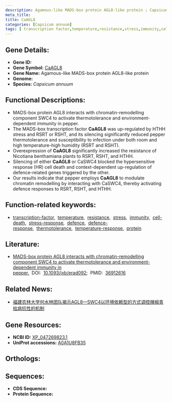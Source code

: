 ```yaml
---
description: Agamous-like MADS-box protein AGL8-like protein ; Capsicum annuum
meta_title:
title: CaAGL8
categories: [Capsicum annuum]
tags: [ transcription factor,temperature,resistance,stress,immunity,cell death,stress response,defence,defence response,thermotolerance,temperature response,protein ]
---
```


## Gene Details:
- **Gene ID:** []()
- **Gene Symbol:** <u>CaAGL8</u>
- **Gene Name:** Agamous-like MADS-box protein AGL8-like protein
- **Genome:** 
- **Species:** *Capsicum annuum*

## Functional Descriptions:
   - MADS-box protein AGL8 interacts with chromatin-remodelling component SWC4 to activate thermotolerance and environment-dependent immunity in pepper.
   - The MADS-box transcription factor **CaAGL8** was up-regulated by HTHH stress and RSRT or RSHT, and its silencing significantly reduced pepper thermotolerance and susceptibility to infection under both room and high temperature-high humidity (RSRT and RSHT).
   - Overexpression of **CaAGL8** significantly increased the resistance of Nicotiana benthamiana plants to RSRT, RSHT, and HTHH.
   - Silencing of either **CaAGL8** or CaSWC4 blocked the hypersensitive response (HR) cell death and context-dependent up-regulation of defence-related genes triggered by the other.
   - Our results indicate that pepper employs **CaAGL8** to modulate chromatin remodelling by interacting with CaSWC4, thereby activating defence responses to RSRT, RSHT, and HTHH.

## Function-related keywords:
   - [transcription-factor](/tags/transcription-factor/),&nbsp;&nbsp;[temperature](/tags/temperature/),&nbsp;&nbsp;[resistance](/tags/resistance/),&nbsp;&nbsp;[stress](/tags/stress/),&nbsp;&nbsp;[immunity](/tags/immunity/),&nbsp;&nbsp;[cell-death](/tags/cell-death/),&nbsp;&nbsp;[stress-response](/tags/stress-response/),&nbsp;&nbsp;[defence](/tags/defence/),&nbsp;&nbsp;[defence-response](/tags/defence-response/),&nbsp;&nbsp;[thermotolerance](/tags/thermotolerance/),&nbsp;&nbsp;[temperature-response](/tags/temperature-response/),&nbsp;&nbsp;[protein](/tags/protein/)

## Literature:
   - [MADS-box protein AGL8 interacts with chromatin-remodelling component SWC4 to activate thermotolerance and environment-dependent immunity in pepper.](https://www.doi.org/10.1093/jxb/erad092)&nbsp;&nbsp;DOI:&nbsp;&nbsp;[10.1093/jxb/erad092](https://www.doi.org/10.1093/jxb/erad092);&nbsp;&nbsp;PMID:&nbsp;&nbsp;[36912616](https://pubmed.ncbi.nlm.nih.gov/36912616/)

## Related News:
   - [福建农林大学何水林团队揭示AGL8—SWC4以环境依赖型的方式调控辣椒青枯病抗性的机制](https://mp.weixin.qq.com/s?__biz=MzU3ODY3MDM0NA==&mid=2247526639&idx=2&sn=ec75621e68fe186a241fc46346bb4756&chksm=fce800ad4a191057d131d55c07c74465f482722dbfa2e3f79137d9120adb83862097db2eedf4&scene=27#wechat_redirect)

## Gene Resources:
- **NCBI ID:**  [XP_047269823.1](https://www.ncbi.nlm.nih.gov/search/all/?term=XP_047269823.1)
- **UniProt accessions:**  [A0A1U8FB35](https://www.uniprot.org/uniprotkb/A0A1U8FB35/entry)

## Orthologs:

## Sequences:
- **CDS Sequence:**
- **Protein Sequence:**
